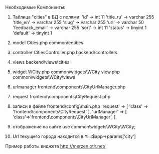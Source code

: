 Необходимые Компоненты:

1. Таблица "cities" в БД с полями:
    'id' -> int 11
    'title_ru' -> varchar 255
    'title_en' -> varchar 255
    'slug' -> varchar 255
    'url' -> varchar 50
    'feedback_email' -> varchar 255
    'sort' -> int 11
    'status' -> tinyint 1
    'default' -> tinyint 1

2. model Cities.php common\entities

3. controller CitiesController.php backend\controllers

4. views backend\views\cities

5. widget WCity.php common\widgets\WCity
    view.php common\widgets\WCity\views

6. urlmanager frontend\components\CityUrlManager.php

7. request frontend\components\CityRequest.php

8. записи в файле frontend\config\main.php
        'request' => [
            'class' => 'frontend\components\CityRequest'
        ],
        'urlManager' => [
            'class'=>'frontend\components\CityUrlManager',
        ],

9. отображение на сайте
    use common\widgets\WCity\WCity;
    <?= WCity::widget(); ?>

10. Url текущего города находится в Yii::$app->params['city']

Пример работы виджета http://merzen.otlr.net/